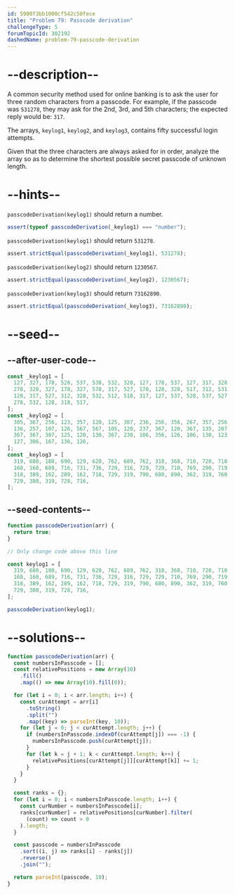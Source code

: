 ```yaml
---
id: 5900f3bb1000cf542c50fece
title: "Problem 79: Passcode derivation"
challengeType: 5
forumTopicId: 302192
dashedName: problem-79-passcode-derivation
---
```


# --description--

A common security method used for online banking is to ask the user for three random characters from a passcode. For example, if the passcode was `531278`, they may ask for the 2nd, 3rd, and 5th characters; the expected reply would be: `317`.

The arrays, `keylog1`, `keylog2`, and `keylog3`, contains fifty successful login attempts.

Given that the three characters are always asked for in order, analyze the array so as to determine the shortest possible secret passcode of unknown length.

# --hints--

`passcodeDerivation(keylog1)` should return a number.

```js
assert(typeof passcodeDerivation(_keylog1) === "number");
```

`passcodeDerivation(keylog1)` should return `531278`.

```js
assert.strictEqual(passcodeDerivation(_keylog1), 531278);
```

`passcodeDerivation(keylog2)` should return `1230567`.

```js
assert.strictEqual(passcodeDerivation(_keylog2), 1230567);
```

`passcodeDerivation(keylog3)` should return `73162890`.

```js
assert.strictEqual(passcodeDerivation(_keylog3), 73162890);
```

# --seed--

## --after-user-code--

```js
const _keylog1 = [
  127, 327, 178, 528, 537, 538, 532, 328, 127, 178, 537, 127, 317, 328, 512,
  278, 328, 327, 178, 327, 578, 317, 527, 178, 128, 328, 517, 312, 531, 128,
  128, 317, 527, 312, 328, 532, 512, 518, 317, 127, 537, 528, 537, 527, 327,
  278, 532, 128, 318, 517,
];
const _keylog2 = [
  305, 367, 256, 123, 357, 120, 125, 307, 236, 256, 356, 267, 357, 256, 356,
  136, 257, 107, 126, 567, 567, 105, 120, 237, 367, 120, 367, 135, 207, 167,
  367, 367, 307, 125, 120, 130, 367, 230, 106, 356, 126, 106, 130, 123, 307,
  127, 306, 167, 136, 126,
];
const _keylog3 = [
  319, 680, 180, 690, 129, 620, 762, 689, 762, 318, 368, 710, 720, 710, 629,
  168, 160, 689, 716, 731, 736, 729, 316, 729, 729, 710, 769, 290, 719, 680,
  318, 389, 162, 289, 162, 718, 729, 319, 790, 680, 890, 362, 319, 760, 316,
  729, 380, 319, 728, 716,
];
```

## --seed-contents--

```js
function passcodeDerivation(arr) {
  return true;
}

// Only change code above this line

const keylog1 = [
  319, 680, 180, 690, 129, 620, 762, 689, 762, 318, 368, 710, 720, 710, 629,
  168, 160, 689, 716, 731, 736, 729, 316, 729, 729, 710, 769, 290, 719, 680,
  318, 389, 162, 289, 162, 718, 729, 319, 790, 680, 890, 362, 319, 760, 316,
  729, 380, 319, 728, 716,
];

passcodeDerivation(keylog1);
```

# --solutions--

```js
function passcodeDerivation(arr) {
  const numbersInPasscode = [];
  const relativePositions = new Array(10)
    .fill()
    .map(() => new Array(10).fill(0));

  for (let i = 0; i < arr.length; i++) {
    const curAttempt = arr[i]
      .toString()
      .split("")
      .map((key) => parseInt(key, 10));
    for (let j = 0; j < curAttempt.length; j++) {
      if (numbersInPasscode.indexOf(curAttempt[j]) === -1) {
        numbersInPasscode.push(curAttempt[j]);
      }
      for (let k = j + 1; k < curAttempt.length; k++) {
        relativePositions[curAttempt[j]][curAttempt[k]] += 1;
      }
    }
  }

  const ranks = {};
  for (let i = 0; i < numbersInPasscode.length; i++) {
    const curNumber = numbersInPasscode[i];
    ranks[curNumber] = relativePositions[curNumber].filter(
      (count) => count > 0
    ).length;
  }

  const passcode = numbersInPasscode
    .sort((i, j) => ranks[i] - ranks[j])
    .reverse()
    .join("");

  return parseInt(passcode, 10);
}
```
